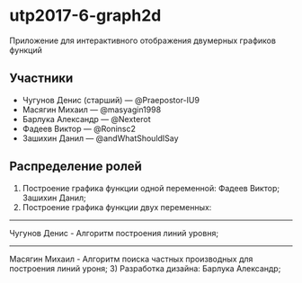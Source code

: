 # utp2017-6-graph2d
Приложение для интерактивного отображения двумерных графиков функций

## Участники
* Чугунов Денис (старший) — @Praepostor-IU9
* Масягин Михаил — @masyagin1998
* Барлука Александр — @Nexterot
* Фадеев Виктор — @Roninsc2
* Зашихин Данил — @andWhatShouldISay

## Распределение ролей
1) Построение графика функции одной переменной:
  Фадеев Виктор;
  Зашихин Данил;
2) Построение графика функции двух переменных:
  ***
  Чугунов Денис - Алгоритм построения линий уровня;
  ***
  Масягин Михаил - Алгоритм поиска частных производных для построения линий уроня;
3) Разработка дизайна:
  Барлука Александр;
